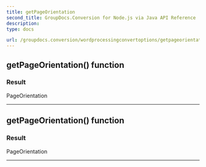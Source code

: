 ```yaml
---
title: getPageOrientation
second_title: GroupDocs.Conversion for Node.js via Java API Reference
description: 
type: docs

url: /groupdocs.conversion/wordprocessingconvertoptions/getpageorientation/
---
```


## getPageOrientation()  function


### Result
PageOrientation


---


## getPageOrientation()  function


### Result
PageOrientation


---


